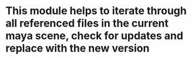 This module helps to iterate through all referenced files in the current maya scene, 
check for updates and replace with the new version
====
